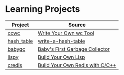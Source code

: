 # Learning Projects

| Project | Source |
| ------- | ------ |
| [ccwc](ccwc) | [Write Your Own wc Tool](https://codingchallenges.fyi/challenges/challenge-wc) |
| [hash_table](hash_table) | [write-a-hash-table](https://github.com/jamesroutley/write-a-hash-table) |
| [babygc](babygc) | [Baby's First Garbage Collector](https://journal.stuffwithstuff.com/2013/12/08/babys-first-garbage-collector) |
| [lispy](lispy) | [Build Your Own Lisp](https://www.buildyourownlisp.com) |
| [credis](credis) | [Build Your Own Redis with C/C++](https://build-your-own.org/redis) |
